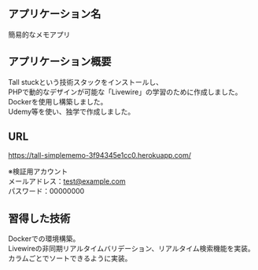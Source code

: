## アプリケーション名
簡易的なメモアプリ
<br>
## アプリケーション概要
Tall stuckという技術スタックをインストールし、<br>
PHPで動的なデザインが可能な「Livewire」の学習のために作成しました。<br>
Dockerを使用し構築しました。<br>
Udemy等を使い、独学で作成しました。
<br>
## URL
https://tall-simplememo-3f94345e1cc0.herokuapp.com/

※検証用アカウント<br>
メールアドレス：test@example.com<br>
パスワード：00000000<br>

## 習得した技術
Dockerでの環境構築。<br>
Livewireの非同期リアルタイムバリデーション、リアルタイム検索機能を実装。<br>
カラムごとでソートできるように実装。

